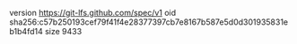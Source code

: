 version https://git-lfs.github.com/spec/v1
oid sha256:c57b250193cef79f41f4e28377397cb7e8167b587e5d0d301935831eb1b4fd14
size 9433
